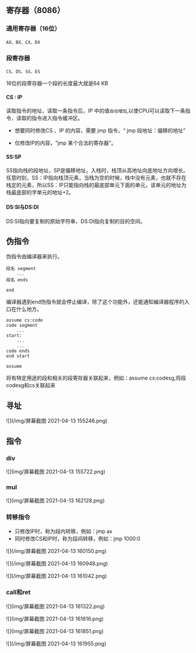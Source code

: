 ## 寄存器（8086）

### 通用寄存器（16位）

````
AX、BX、CX、DX
````

### 段寄存器

````
CS、DS、SS、ES
````

16位的段寄存器一个段的长度最大就是64 KB

#### CS : IP

读取指令的地址，读取一条指令后，IP 中的值`自动增加`,以使CPU可以读取下一条指令，读取的指令进入指令缓冲区。

- 想要同时修改CS 、IP 的内容，需要 jmp 指令，“ jmp 段地址：偏移的地址”

- 仅修改IP的内容，“jmp 某个合法的寄存器”。

#### SS:SP

SS指向栈的段地址，SP是偏移地址，入栈时，栈顶从高地址向底地址方向增长。任意时刻，SS：IP指向栈顶元素，当栈为空的时候，栈中没有元素，也就不存在栈定的元素，所以SS：IP只能指向栈的最底部单元下面的单元，该单元的地址为栈最底部的字单元的地址+2。

#### DS:SI与DS:DI

DS:SI指向要复制的原始字符串，DS:DI指向复制的目的空间。





## 伪指令

伪指令由编译器来执行。

```
段名 segment
	...
段名 ends
```



`````
end
`````

编译器遇到end伪指令就会停止编译，除了这个功能外，还能通知编译器程序的入口在什么地方。

`````
assume cs:code
code segment
	...
start:
	...
	...
code ends
end start

`````





```
assume
```

将有特定用途的段和相关的段寄存器关联起来，例如：assume cs:codesg,将段codesg和cs关联起来



## 寻址

![](/img/屏幕截图 2021-04-13 155246.png)



## 指令

### div

![](img/屏幕截图 2021-04-13 155722.png)

### mul

![](img/屏幕截图 2021-04-13 162128.png)





### 转移指令

- 只修改IP时，称为段内转移，例如：jmp ax
- 同时修改CS和IP时，称为段间转移，例如：jmp 1000:0



![](/img/屏幕截图 2021-04-13 160150.png)

![](/img/屏幕截图 2021-04-13 160948.png)

![](/img/屏幕截图 2021-04-13 161042.png)



### call和ret

![](img/屏幕截图 2021-04-13 161322.png)





![](img/屏幕截图 2021-04-13 161816.png)



![](img/屏幕截图 2021-04-13 161851.png)



![](/img/屏幕截图 2021-04-13 161955.png)

















